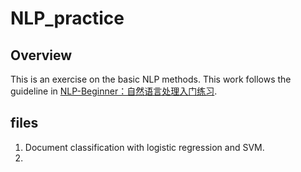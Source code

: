 # NLP_practice
## Overview
This is an exercise on the basic NLP methods.
This work follows the guideline in [NLP-Beginner：自然语言处理入门练习](https://github.com/FudanNLP/nlp-beginner).

## files
1. Document classification with logistic regression and SVM.
2. 
